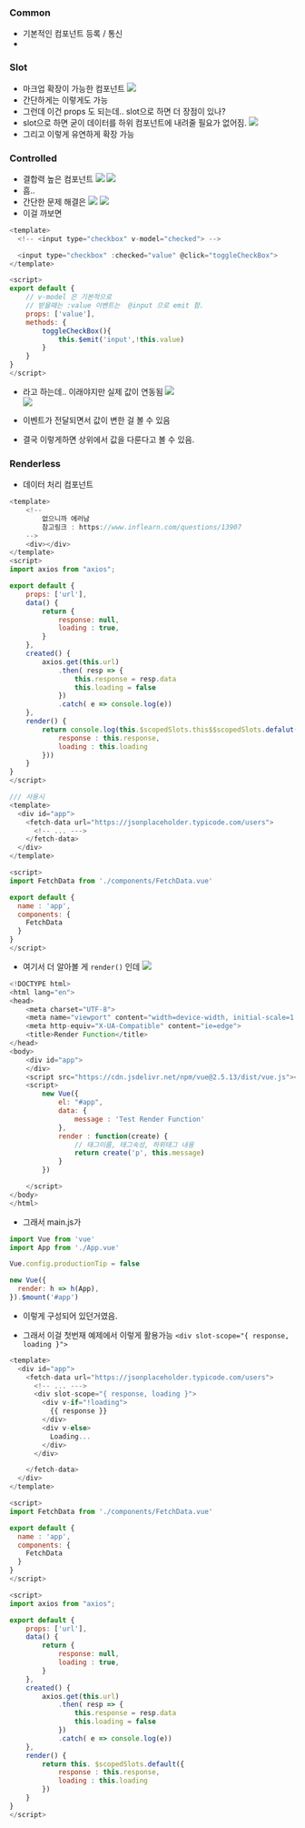 ### Common
- 기본적인 컴포넌트 등록 / 통신
- 
### Slot 
- 마크업 확장이 가능한 컴포넌트
![](assets/2022-11-11-09-44-29.png)
- 간단하게는 이렇게도 가능
- 그런데 이건 props 도 되는데.. slot으로 하면 더 장점이 있나?
- slot으로 하면 굳이 데이터를 하위 컴포넌트에 내려줄 필요가 없어짐.
![](assets/2022-11-11-09-55-58.png)
- 그리고 이렇게 유연하게 확장 가능  

### Controlled
- 결합력 높은 컴포넌트
![](assets/2022-11-11-10-22-24.png)
![](assets/2022-11-11-10-22-09.png)
- 흠..
- 간단한 문제 해결은
![](assets/2022-11-11-10-25-16.png)
![](assets/2022-11-11-10-25-39.png)
- 이걸 까보면
```javascript
<template>
  <!-- <input type="checkbox" v-model="checked"> -->

  <input type="checkbox" :checked="value" @click="toggleCheckBox">
</template>

<script>
export default {
    // v-model 은 기본적으로 
    // 받을때는 :value 이벤트는  @input 으로 emit 함.
    props: ['value'],
    methods: {
        toggleCheckBox(){
            this.$emit('input',!this.value)
        }
    }
}
</script>
```
- 라고 하는데.. 이래야지만 실제 값이 연동됨
![](assets/2022-11-11-10-32-25.png)  
![](assets/2022-11-11-10-32-33.png)
- 이벤트가 전달되면서 값이 변한 걸 볼 수 있음

- 결국 이렇게하면 상위에서 값을 다룬다고 볼 수 있음.


### Renderless
- 데이터 처리 컴포넌트
```javascript
<template>
    <!-- 
        없으니까 에러남 
        참고링크 : https://www.inflearn.com/questions/13907
    -->
    <div></div>
</template>
<script>
import axios from "axios";

export default {
    props: ['url'],
    data() {
        return {
            response: null,
            loading : true,
        }
    },
    created() {
        axios.get(this.url)
            .then( resp => { 
                this.response = resp.data
                this.loading = false
            })
            .catch( e => console.log(e))
    },
    render() {
        return console.log(this.$scopedSlots.this$$scopedSlots.defalut({
            response : this.response,
            loading : this.loading
        }))
    }
}
</script>

/// 사용시
<template>
  <div id="app">
    <fetch-data url="https://jsonplaceholder.typicode.com/users">
      <!-- ... ---> 
    </fetch-data>
  </div>
</template>

<script>
import FetchData from './components/FetchData.vue'

export default {
  name : 'app',
  components: {
    FetchData
  }
}
</script>
```
- 여기서 더 알아볼 게 `render()` 인데
![](assets/2022-11-11-11-30-45.png)
```javascript
<!DOCTYPE html>
<html lang="en">
<head>
    <meta charset="UTF-8">
    <meta name="viewport" content="width=device-width, initial-scale=1.0">
    <meta http-equiv="X-UA-Compatible" content="ie=edge">
    <title>Render Function</title>
</head>
<body>
    <div id="app">
    </div>
    <script src="https://cdn.jsdelivr.net/npm/vue@2.5.13/dist/vue.js"></script>
    <script>
        new Vue({
            el: "#app",
            data: {
                message : 'Test Render Function' 
            },
            render : function(create) {
                // 태그이름, 태그속성, 하위태그 내용 
                return create('p', this.message)
            }
        })

    </script>
</body>
</html>
```
- 그래서 main.js가
```javascript
import Vue from 'vue'
import App from './App.vue'

Vue.config.productionTip = false

new Vue({
  render: h => h(App),
}).$mount('#app')
```
- 이렇게 구성되어 있던거였음.

- 그래서 이걸 첫번재 예제에서 이렇게 활용가능 `<div slot-scope="{ response, loading }">`
```javascript
<template>
  <div id="app">
    <fetch-data url="https://jsonplaceholder.typicode.com/users">
      <!-- ... ---> 
      <div slot-scope="{ response, loading }">
        <div v-if="!loading">
          {{ response }}
        </div>
        <div v-else>
          Loading...
        </div>
      </div>

    </fetch-data>
  </div>
</template>

<script>
import FetchData from './components/FetchData.vue'

export default {
  name : 'app',
  components: {
    FetchData
  }
}
</script>
```
```javascript
<script>
import axios from "axios";

export default {
    props: ['url'],
    data() {
        return {
            response: null,
            loading : true,
        }
    },
    created() {
        axios.get(this.url)
            .then( resp => { 
                this.response = resp.data
                this.loading = false
            })
            .catch( e => console.log(e))
    },
    render() {
        return this. $scopedSlots.default({
            response : this.response,
            loading : this.loading
        })
    }
}
</script>
```